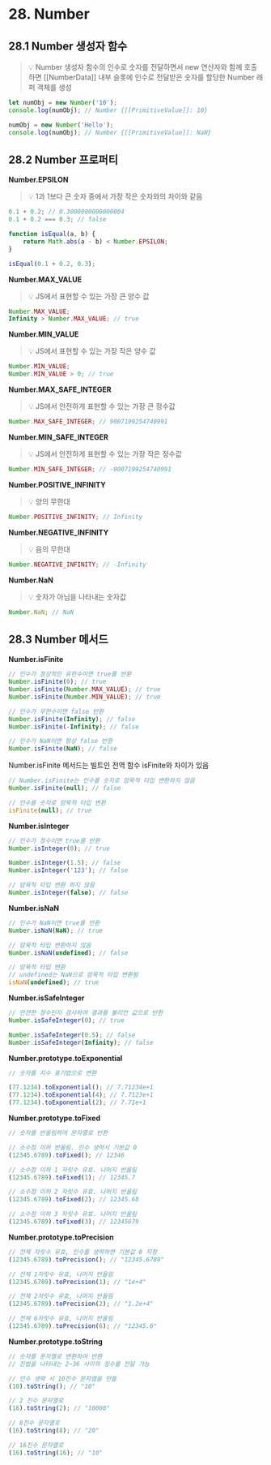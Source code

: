 # 28. Number

## 28.1 Number 생성자 함수

> 💡 Number 생성자 함수의 인수로 숫자를 전달하면서 new 연산자와 함께 호출하면 \[[NumberData]] 내부 슬롯에 인수로 전달받은 숫자를 할당한 Number 래퍼 객체를 생성

```js
let numObj = new Number('10');
console.log(numObj); // Number {[[PrimitiveValue]]: 10}

numObj = new Number('Hello');
console.log(numObj); // Number {[[PrimitiveValue]]: NaN}
```

## 28.2 Number 프로퍼티

**Number.EPSILON**

> 💡 1과 1보다 큰 숫자 중에서 가장 작은 숫자와의 차이와 같음

```js
0.1 + 0.2; // 0.3000000000000004
0.1 + 0.2 === 0.3; // false

function isEqual(a, b) {
	return Math.abs(a - b) < Number.EPSILON;
}

isEqual(0.1 + 0.2, 0.3);
```

**Number.MAX_VALUE**

> 💡 JS에서 표현할 수 있는 가장 큰 양수 값

```js
Number.MAX_VALUE;
Infinity > Number.MAX_VALUE; // true
```

**Number.MIN_VALUE**

> 💡 JS에서 표현할 수 있는 가장 작은 양수 값

```js
Number.MIN_VALUE;
Number.MIN_VALUE > 0; // true
```

**Number.MAX_SAFE_INTEGER**

> 💡 JS에서 안전하게 표현할 수 있는 가장 큰 정수값

```js
Number.MAX_SAFE_INTEGER; // 9007199254740991
```

**Number.MIN_SAFE_INTEGER**

> 💡 JS에서 안전하게 표현할 수 있는 가장 작은 정수값

```js
Number.MIN_SAFE_INTEGER; // -9007199254740991
```

**Number.POSITIVE_INFINITY**

> 💡 양의 무한대

```js
Number.POSITIVE_INFINITY; // Infinity
```

**Number.NEGATIVE_INFINITY**

> 💡 음의 무한대

```js
Number.NEGATIVE_INFINITY; // -Infinity
```

**Number.NaN**

> 💡 숫자가 아님을 나타내는 숫자값

```js
Number.NaN; // NaN
```

## 28.3 Number 메서드

**Number.isFinite**

```js
// 인수가 정상적인 유한수이면 true를 반환
Number.isFinite(0); // true
Number.isFinite(Number.MAX_VALUE); // true
Number.isFinite(Number.MIN_VALUE); // true

// 인수가 무한수이면 false 반환
Number.isFinite(Infinity); // false
Number.isFinite(-Infinity); // false

// 인수가 NaN이면 항상 false 반환
Number.isFinite(NaN); // false
```

Number.isFinite 메서드는 빌트인 전역 함수 isFinite와 차이가 있음

```js
// Number.isFinite는 인수를 숫자로 암묵적 타입 변환하지 않음
Number.isFinite(null); // false

// 인수를 숫자로 암묵적 타입 변환
isFinite(null); // true
```

**Number.isInteger**

```js
// 인수가 정수이면 true를 반환
Number.isInteger(0); // true

Number.isInteger(1.5); // false
Number.isInteger('123'); // false

// 암묵적 타입 변환 하지 않음
Number.isInteger(false); // false
```

**Number.isNaN**

```js
// 인수가 NaN이면 true를 반환
Number.isNaN(NaN); // true

// 암묵적 타입 변환하지 않음
Number.isNaN(undefined); // false

// 암묵적 타입 변환
// undefined는 NaN으로 암묵적 타입 변환됨
isNaN(undefined); // true
```

**Number.isSafeInteger**

```js
// 안전한 정수인지 검사하여 결과를 불리언 값으로 반환
Number.isSafeInteger(0); // true

Number.isSafeInteger(0.5); // false
Number.isSafeInteger(Infinity); // false
```

**Number.prototype.toExponential**

```js
// 숫자를 지수 표기법으로 변환

(77.1234).toExponential(); // 7.71234e+1
(77.1234).toExponential(4); // 7.7123e+1
(77.1234).toExponential(2); // 7.71e+1
```

**Number.prototype.toFixed**

```js
// 숫자를 반올림하여 문자열로 반환

// 소수점 이하 반올림. 인수 생략시 기본값 0
(12345.6789).toFixed(); // 12346

// 소수점 이하 1 자릿수 유효. 나머지 반올림
(12345.6789).toFixed(1); // 12345.7

// 소수점 이하 2 자릿수 유효. 나머지 반올림
(12345.6789).toFixed(2); // 12345.68

// 소수점 이하 3 자릿수 유효. 나머지 반올림
(12345.6789).toFixed(3); // 12345679
```

**Number.prototype.toPrecision**

```js
// 전체 자릿수 유효, 인수를 생략하면 기본값 0 지정
(12345.6789).toPrecision(); // "12345.6789"

// 전체 1자릿수 유효, 나머지 반올림
(12345.6789).toPrecision(1); // "1e+4"

// 전체 2자릿수 유효, 나머지 반올림
(12345.6789).toPrecision(2); // "1.2e+4"

// 전체 6자릿수 유효, 나머지 반올림
(12345.6789).toPrecision(6); // "12345.6"
```

**Number.prototype.toString**

```js
// 숫자를 문자열로 변환하여 반환
// 진법을 나타내는 2~36 사이의 정수를 전달 가능

// 인수 생략 시 10진수 문자열을 만듦
(10).toString(); // "10"

// 2 진수 문자열로
(16).toString(2); // "10000"

// 8진수 문자열로
(16).toString(8); // "20"

// 16진수 문자열로
(16).toString(16); // "10"
```
